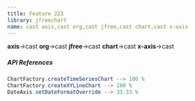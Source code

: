 ```yaml
---
title: Feature 223
library: jfreechart
name: cast axis,cast org,cast jfree,cast chart,cast x-axis
---
```


**axis**->cast **org**->cast **jfree**->cast **chart**->cast **x-axis**->cast 

##### API References

```java
ChartFactory.createTimeSeriesChart --> 100 %
ChartFactory.createXYLineChart --> 100 %
DateAxis.setDateFormatOverride --> 33.33 %
```
